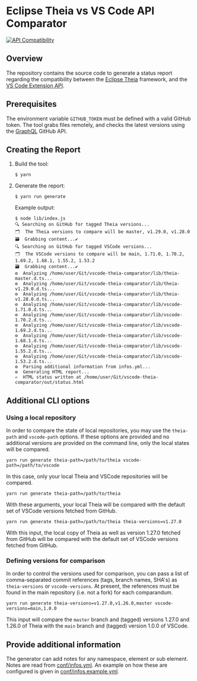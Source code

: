 # Eclipse Theia vs VS Code API Comparator

[![API Compatibility](https://img.shields.io/badge/API_Compatibility-Status_Report-blue.svg?style=flat-curved)](https://eclipse-theia.github.io/vscode-theia-comparator/status.html)

## Overview

The repository contains the source code to generate a status report regarding the compatibility
between the [Eclipse Theia](https://github.com/eclipse-theia/theia) framework, and the
[VS Code Extension API](https://code.visualstudio.com/api/references/vscode-api).

## Prerequisites

The environment variable `GITHUB_TOKEN` must be defined with a valid GitHub token.
The tool grabs files remotely, and checks the latest versions using the [GraphQL](https://docs.github.com/en/graphql) GitHub API.

## Creating the Report

1. Build the tool:

    ```
    $ yarn
    ```

2. Generate the report:

    ```
    $ yarn run generate
    ```

    Example output:


    ```
    $ node lib/index.js
	🔍 Searching on GitHub for tagged Theia versions...
	🗂  The Theia versions to compare will be master, v1.29.0, v1.28.0
	🗃  Grabbing content...✔️ 
	🔍 Searching on GitHub for tagged VSCode versions...
	🗂  The VSCode versions to compare will be main, 1.71.0, 1.70.2, 1.69.2, 1.68.1, 1.55.2, 1.53.2
	🗃  Grabbing content...✔️ 
	⚙️  Analyzing /home/user/Git/vscode-theia-comparator/lib/theia-master.d.ts...
	⚙️  Analyzing /home/user/Git/vscode-theia-comparator/lib/theia-v1.29.0.d.ts...
	⚙️  Analyzing /home/user/Git/vscode-theia-comparator/lib/theia-v1.28.0.d.ts...
	⚙️  Analyzing /home/user/Git/vscode-theia-comparator/lib/vscode-1.71.0.d.ts...
	⚙️  Analyzing /home/user/Git/vscode-theia-comparator/lib/vscode-1.70.2.d.ts...
	⚙️  Analyzing /home/user/Git/vscode-theia-comparator/lib/vscode-1.69.2.d.ts...
	⚙️  Analyzing /home/user/Git/vscode-theia-comparator/lib/vscode-1.68.1.d.ts...
	⚙️  Analyzing /home/user/Git/vscode-theia-comparator/lib/vscode-1.55.2.d.ts...
	⚙️  Analyzing /home/user/Git/vscode-theia-comparator/lib/vscode-1.53.2.d.ts...
    ⚙️  Parsing additional information from infos.yml...
    ⚙️  Generating HTML report...
    ✍️  HTML status written at /home/user/Git/vscode-theia-comparator/out/status.html
    ```

## Additional CLI options

### Using a local repository

In order to compare the state of local repositories, you may use the `theia-path` and `vscode-path` options. If these options are provided and no additional versions are provided on the command line, only the local states will be compared.

```shell
yarn run generate theia-path=/path/to/theia vscode-path=/path/to/vscode
```

In this case, only your local Theia and VSCode repositories will be compared.

```shell
yarn run generate theia-path=/path/to/theia
```

With these arguments, your local Theia will be compared with the default set of VSCode versions fetched from GitHub.

```shell
yarn run generate theia-path=/path/to/theia theia-versions=v1.27.0
```

With this input, the local copy of Theia as well as version 1.27.0 fetched from GitHub will be compared with the default set of VSCode versions fetched from GitHub.

### Defining versions for comparison

In order to control the versions used for comparison, you can pass a list of comma-separated commit references (tags, branch names, SHA's) as `theia-versions` or `vscode-versions`. At present, the references must be found in the main repository (i.e. not a fork) for each comparandum.

```shell
yarn run generate theia-versions=v1.27.0,v1.26.0,master vscode-versions=main,1.0.0
```

This input will compare the `master` branch and (tagged) versions 1.27.0 and 1.26.0 of Theia with the `main` branch and (tagged) version 1.0.0 of VSCode.

## Provide additional information

The generator can add notes for any namespace, element or sub element.
Notes are read from [conf/infos.yml](./conf/infos.yml).
An example on how these are configured is given in [conf/infos.example.yml](./conf/infos.example.yml).
